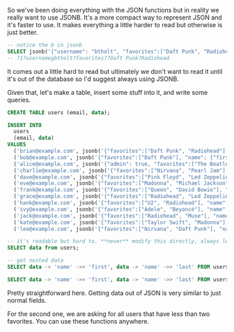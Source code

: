 So we've been doing everything with the JSON functions but in reality we really want to use JSONB. It's a more compact way to represent JSON and it's faster to use. It makes everything a little harder to read but otherwise is just better.

```sql
-- notice the b in jsonb
SELECT jsonb('{"username": "btholt", "favorites":["Daft Punk", "Radiohead"]}');
-- ?1?usernamegbtholt?favorites??Daft Punk?Radiohead
```

It comes out a little hard to read but ultimately we don't want to read it until it's out of the database so I'd suggest always using JSONB.

Given that, let's make a table, insert some stuff into it, and write some queries.

```sql
CREATE TABLE users (email, data);

INSERT INTO
  users
  (email, data)
VALUES
  ('brian@example.com', jsonb('{"favorites":["Daft Punk", "Radiohead"], "name": {"first": "Brian", "last": "Holt"}}')),
  ('bob@example.com', jsonb('{"favorites":["Daft Punk"], "name": {"first": "Bob", "last": "Smith"}}')),
  ('alice@example.com', jsonb('{"admin": true, "favorites":["The Beatles", "Queen"], "name": {"first": "Alice", "last": "Johnson"}}')),
  ('charlie@example.com', jsonb('{"favorites":["Nirvana", "Pearl Jam"], "name": {"first": "Charlie", "last": "Brown"}}')),
  ('dave@example.com', jsonb('{"favorites":["Pink Floyd", "Led Zeppelin"], "name": {"first": "Dave", "last": "Wilson"}}')),
  ('eve@example.com', jsonb('{"favorites":["Madonna", "Michael Jackson"], "name": {"first": "Eve", "last": "Davis"}}')),
  ('frank@example.com', jsonb('{"favorites":["Queen", "David Bowie"], "name": {"first": "Frank", "last": "Miller"}}')),
  ('grace@example.com', jsonb('{"favorites":["Radiohead", "Led Zeppelin"], "name": {"first": "Grace", "last": "Lee"}}')),
  ('hank@example.com', jsonb('{"favorites":["U2", "Radiohead"], "name": {"first": "Hank", "last": "Taylor"}}')),
  ('ivy@example.com', jsonb('{"favorites":["Adele", "Beyoncé"], "name": {"first": "Ivy", "last": "Anderson"}}')),
  ('jack@example.com', jsonb('{"favorites":["Radiohead", "Muse"], "name": {"first": "Jack", "last": "Thomas"}}')),
  ('kate@example.com', jsonb('{"favorites":["Taylor Swift", "Madonna"], "name": {"first": "Kate", "last": "Martinez"}}')),
  ('leo@example.com', jsonb('{"favorites":["Nirvana", "Daft Punk"], "name": {"first": "Leo", "last": "Garcia"}}'));

-- it's readable but hard to. **never** modify this directly, always let SQLite do it
SELECT data from users;

-- get nested data
SELECT data -> 'name' ->> 'first', data -> 'name' ->> 'last' FROM users;

SELECT data -> 'name' ->> 'first', data -> 'name' ->> 'last' FROM users WHERE json_array_length(data, '$.favorites') < 2;
```

Pretty straightforward here. Getting data out of JSON is very similar to just normal fields.

For the second one, we are asking for all users that have less than two favorites. You can use these functions anywhere.
